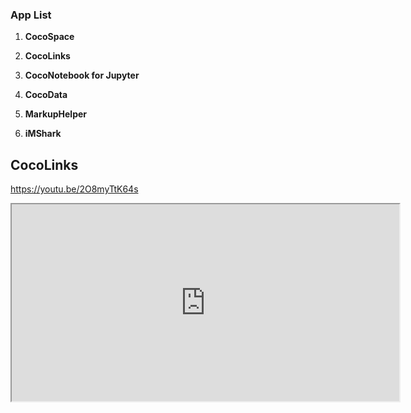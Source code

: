 ### App List

1. **CocoSpace** 

2. **CocoLinks** 

3. **CocoNotebook for Jupyter**

4. **CocoData**

5. **MarkupHelper**

6. **iMShark**

## CocoLinks

https://youtu.be/2O8myTtK64s

<iframe width="620" height="315" src="https://www.youtube.com/embed/TDOH-VHfejI"> </iframe>
